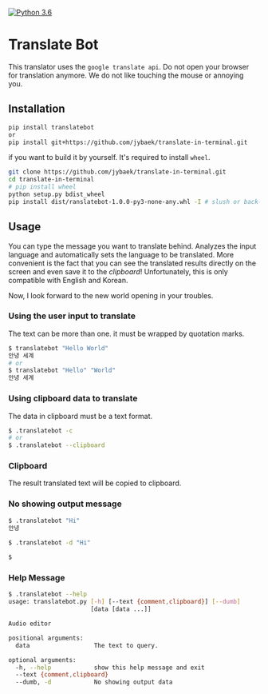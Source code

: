 [![Python 3.6](https://img.shields.io/badge/python-3.6-blue.svg)](https://www.python.org/downloads/release/python-360/)

# Translate Bot
This translator uses the `google translate api`. 
Do not open your browser for translation anymore. We do not like touching the mouse or annoying you.

## Installation
```bash
pip install translatebot
or
pip install git+https://github.com/jybaek/translate-in-terminal.git
```

if you want to build it by yourself. It's required to install `wheel`.
```bash
git clone https://github.com/jybaek/translate-in-terminal.git
cd translate-in-terminal
# pip install wheel
python setup.py bdist_wheel
pip install dist/ranslatebot-1.0.0-py3-none-any.whl -I # slush or back-slush
```

## Usage
You can type the message you want to translate behind. Analyzes the input language and automatically sets the language to be translated.
More convenient is the fact that you can see the translated results directly on the screen and even save it to the _clipboard_!
Unfortunately, this is only compatible with English and Korean.

Now, I look forward to the new world opening in your troubles.

### Using the user input to translate
The text can be more than one. it must be wrapped by quotation marks.
```bash
$ translatebot "Hello World"
안녕 세계
# or
$ translatebot "Hello" "World"
안녕 세계
```

### Using clipboard data to translate
The data in clipboard must be a text format.
```bash
$ .translatebot -c
# or
$ .translatebot --clipboard
```

### Clipboard
The result translated text will be copied to clipboard.

### No showing output message
```bash
$ .translatebot "Hi"
안녕

$ .translatebot -d "Hi" 
 
$
```

### Help Message
```bash
$ .translatebot --help
usage: translatebot.py [-h] [--text {comment,clipboard}] [--dumb]
                       [data [data ...]]

Audio editor

positional arguments:
  data                  The text to query.

optional arguments:
  -h, --help            show this help message and exit
  --text {comment,clipboard}
  --dumb, -d            No showing output data

```